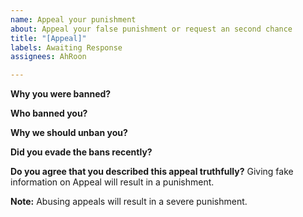 ```yaml
---
name: Appeal your punishment
about: Appeal your false punishment or request an second chance
title: "[Appeal]"
labels: Awaiting Response
assignees: AhRoon

---
```


**Why you were banned?**

**Who banned you?**

**Why we should unban you?**

**Did you evade the bans recently?**

**Do you agree that you described this appeal truthfully?**
Giving fake information on Appeal will result in a punishment.

**Note:** Abusing appeals will result in a severe punishment.
